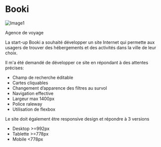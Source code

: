 # Booki

![Image1](https://user-images.githubusercontent.com/103274863/218069771-24c12245-293d-47ef-ba82-a89410ed1867.png)


Agence de voyage


La start-up Booki a souhaité développer un site Internet qui permette aux usagers de trouver des hébergements et des activités dans la ville de leur choix.

Il m'a été demandé de développer ce site en répondant à des attentes précises:

- Champ de recherche éditable 
- Cartes cliquables
- Changement d’apparence des filtres au survol 
- Navigation effective
- Largeur max 1400px
- Police raleway
- Utilisation de flexbox

Le site doit également être responsive design et répondre à 3 versions
- Desktop >=992px
- Tablette >=778px
- Mobile <778px




